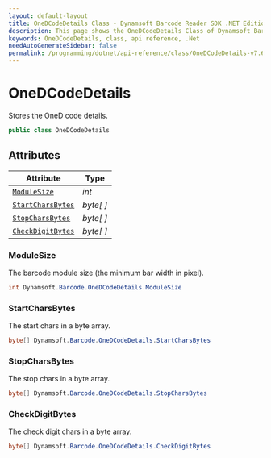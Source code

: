 ```yaml
---
layout: default-layout
title: OneDCodeDetails Class - Dynamsoft Barcode Reader SDK .NET Edition API Reference
description: This page shows the OneDCodeDetails Class of Dynamsoft Barcode Reader SDK .NET Edition.
keywords: OneDCodeDetails, class, api reference, .Net
needAutoGenerateSidebar: false
permalink: /programming/dotnet/api-reference/class/OneDCodeDetails-v7.6.0.html
---
```


# OneDCodeDetails
Stores the OneD code details.

```C#
public class OneDCodeDetails
```  

## Attributes
  
| Attribute | Type |
|---------- | ---- |
| [`ModuleSize`](#modulesize) | *int* |
| [`StartCharsBytes`](#startcharsbytes) | *byte[ ]* |
| [`StopCharsBytes`](#stopcharsbytes) | *byte[ ]* |
| [`CheckDigitBytes`](#checkdigitbytes) | *byte[ ]* |


### ModuleSize
The barcode module size (the minimum bar width in pixel).

```C#
int Dynamsoft.Barcode.OneDCodeDetails.ModuleSize
```

### StartCharsBytes
The start chars in a byte array.

```C#
byte[] Dynamsoft.Barcode.OneDCodeDetails.StartCharsBytes
```

### StopCharsBytes
The stop chars in a byte array.

```C#
byte[] Dynamsoft.Barcode.OneDCodeDetails.StopCharsBytes
```

### CheckDigitBytes
The check digit chars in a byte array.

```C#
byte[] Dynamsoft.Barcode.OneDCodeDetails.CheckDigitBytes
```
